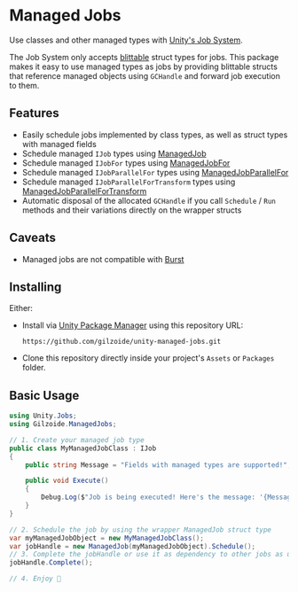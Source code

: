 # Managed Jobs
Use classes and other managed types with [Unity's Job System](https://docs.unity3d.com/Manual/JobSystemOverview.html).

The Job System only accepts [blittable](https://en.wikipedia.org/wiki/Blittable_types) struct types for jobs.
This package makes it easy to use managed types as jobs by providing blittable structs that reference managed objects using `GCHandle` and forward job execution to them.


## Features
- Easily schedule jobs implemented by class types, as well as struct types with managed fields
- Schedule managed `IJob` types using [ManagedJob](Runtime/ManagedJob.cs)
- Schedule managed `IJobFor` types using [ManagedJobFor](Runtime/ManagedJobFor.cs)
- Schedule managed `IJobParallelFor` types using [ManagedJobParallelFor](Runtime/ManagedJobParallelFor.cs)
- Schedule managed `IJobParallelForTransform` types using [ManagedJobParallelForTransform](Runtime/ManagedJobParallelForTransform.cs)
- Automatic disposal of the allocated `GCHandle` if you call `Schedule` / `Run` methods and their variations directly on the wrapper structs


## Caveats
- Managed jobs are not compatible with [Burst](https://docs.unity3d.com/Packages/com.unity.burst@latest)


## Installing
Either:
- Install via [Unity Package Manager](https://docs.unity3d.com/Manual/upm-ui-giturl.html) using this repository URL:
  ```
  https://github.com/gilzoide/unity-managed-jobs.git
  ```
- Clone this repository directly inside your project's `Assets` or `Packages` folder.

## Basic Usage
```cs
using Unity.Jobs;
using Gilzoide.ManagedJobs;

// 1. Create your managed job type
public class MyManagedJobClass : IJob
{
    public string Message = "Fields with managed types are supported!";

    public void Execute()
    {
        Debug.Log($"Job is being executed! Here's the message: '{Message}'");
    }
}

// 2. Schedule the job by using the wrapper ManagedJob struct type
var myManagedJobObject = new MyManagedJobClass();
var jobHandle = new ManagedJob(myManagedJobObject).Schedule();
// 3. Complete the jobHandle or use it as dependency to other jobs as usual
jobHandle.Complete();

// 4. Enjoy 🍾
```